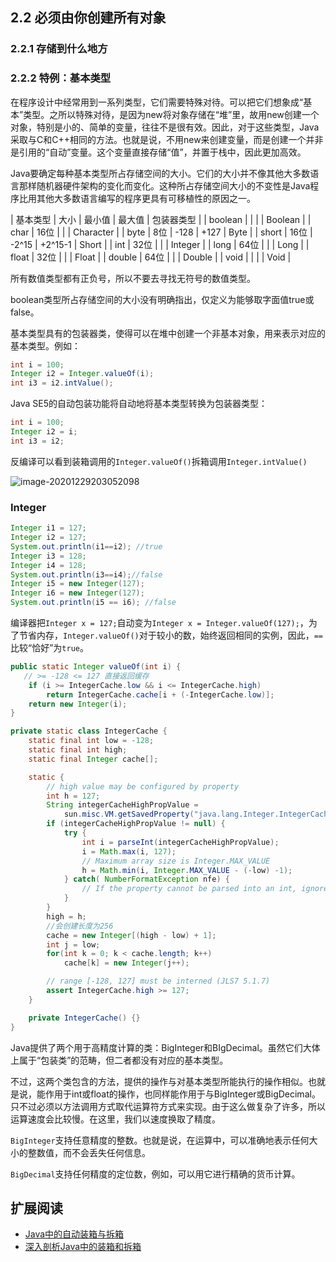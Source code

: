 
## 2.2 必须由你创建所有对象

### 2.2.1 存储到什么地方

### 2.2.2 特例：基本类型

在程序设计中经常用到一系列类型，它们需要特殊对待。可以把它们想象成“基本”类型。之所以特殊对待，是因为new将对象存储在“堆”里，故用new创建一个对象，特别是小的、简单的变量，往往不是很有效。因此，对于这些类型，Java采取与C和C++相同的方法。也就是说，不用new来创建变量，而是创建一个并非是引用的“自动”变量。这个变量直接存储“值”，并置于栈中，因此更加高效。

Java要确定每种基本类型所占存储空间的大小。它们的大小并不像其他大多数语言那样随机器硬件架构的变化而变化。这种所占存储空间大小的不变性是Java程序比用其他大多数语言编写的程序更具有可移植性的原因之一。

| 基本类型 | 大小 | 最小值 | 最大值  | 包装器类型 |
| boolean  |      |        |         | Boolean    |
| char     | 16位 |        |         | Character  |
| byte     | 8位  | -128   | +127    | Byte       |
| short    | 16位 | -2^15  | +2^15-1 | Short      |
| int      | 32位 |        |         | Integer    |
| long     | 64位 |        |         | Long       |
| float    | 32位 |        |         | Float      |
| double   | 64位 |        |         | Double     |
| void     |      |        |         | Void       |

所有数值类型都有正负号，所以不要去寻找无符号的数值类型。

boolean类型所占存储空间的大小没有明确指出，仅定义为能够取字面值true或false。

基本类型具有的包装器类，使得可以在堆中创建一个非基本对象，用来表示对应的基本类型。例如：

```java
int i = 100;
Integer i2 = Integer.valueOf(i);
int i3 = i2.intValue();
```

Java SE5的自动包装功能将自动地将基本类型转换为包装器类型：

```java
int i = 100;
Integer i2 = i;
int i3 = i2;
```

反编译可以看到装箱调用的`Integer.valueOf()`拆箱调用`Integer.intValue()`

![image-20201229203052098](https://malinkang-1253444926.cos.ap-beijing.myqcloud.com/blog/images/leetcode/integer.png)



### Integer

```java
Integer i1 = 127;
Integer i2 = 127;
System.out.println(i1==i2); //true
Integer i3 = 128;
Integer i4 = 128;
System.out.println(i3==i4);//false
Integer i5 = new Integer(127); 
Integer i6 = new Integer(127);
System.out.println(i5 == i6); //false
```

编译器把`Integer x = 127;`自动变为`Integer x = Integer.valueOf(127);`，为了节省内存，`Integer.valueOf()`对于较小的数，始终返回相同的实例，因此，`==`比较“恰好”为`true`。

```java
public static Integer valueOf(int i) {
   // >= -128 <= 127 直接返回缓存
    if (i >= IntegerCache.low && i <= IntegerCache.high)
        return IntegerCache.cache[i + (-IntegerCache.low)];
    return new Integer(i);
}
```

```java
private static class IntegerCache {
    static final int low = -128;
    static final int high;
    static final Integer cache[];

    static {
        // high value may be configured by property
        int h = 127;
        String integerCacheHighPropValue =
            sun.misc.VM.getSavedProperty("java.lang.Integer.IntegerCache.high");
        if (integerCacheHighPropValue != null) {
            try {
                int i = parseInt(integerCacheHighPropValue);
                i = Math.max(i, 127);
                // Maximum array size is Integer.MAX_VALUE
                h = Math.min(i, Integer.MAX_VALUE - (-low) -1);
            } catch( NumberFormatException nfe) {
                // If the property cannot be parsed into an int, ignore it.
            }
        }
        high = h;
        //会创建长度为256
        cache = new Integer[(high - low) + 1];
        int j = low;
        for(int k = 0; k < cache.length; k++)
            cache[k] = new Integer(j++);

        // range [-128, 127] must be interned (JLS7 5.1.7)
        assert IntegerCache.high >= 127;
    }

    private IntegerCache() {}
}
```

Java提供了两个用于高精度计算的类：BigInteger和BIgDecimal。虽然它们大体上属于“包装类”的范畴，但二者都没有对应的基本类型。

不过，这两个类包含的方法，提供的操作与对基本类型所能执行的操作相似。也就是说，能作用于int或float的操作，也同样能作用于与BigInteger或BigDecimal。只不过必须以方法调用方式取代运算符方式来实现。由于这么做复杂了许多，所以运算速度会比较慢。在这里，我们以速度换取了精度。

`BigInteger`支持任意精度的整数。也就是说，在运算中，可以准确地表示任何大小的整数值，而不会丢失任何信息。

`BigDecimal`支持任何精度的定位数，例如，可以用它进行精确的货币计算。



## 扩展阅读

* [Java中的自动装箱与拆箱](https://droidyue.com/blog/2015/04/07/autoboxing-and-autounboxing-in-java/)
* [深入剖析Java中的装箱和拆箱](https://www.cnblogs.com/dolphin0520/p/3780005.html)





